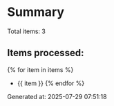 # Summary

Total items: 3

## Items processed:
{% for item in items %}
- {{ item }}
{% endfor %}

Generated at: 2025-07-29 07:51:18
